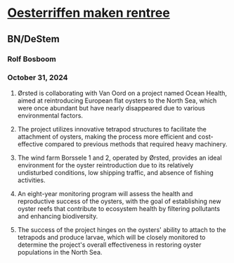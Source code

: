 # [Oesterriffen maken rentree](https://advance.lexis.com/api/document?collection=news&id=urn:contentItem:6D9K-X221-DYRY-X4G6-00000-00&context=1519360)
## BN/DeStem
### Rolf Bosboom
### October 31, 2024

1. Ørsted is collaborating with Van Oord on a project named Ocean Health, aimed at reintroducing European flat oysters to the North Sea, which were once abundant but have nearly disappeared due to various environmental factors.

2. The project utilizes innovative tetrapod structures to facilitate the attachment of oysters, making the process more efficient and cost-effective compared to previous methods that required heavy machinery.

3. The wind farm Borssele 1 and 2, operated by Ørsted, provides an ideal environment for the oyster reintroduction due to its relatively undisturbed conditions, low shipping traffic, and absence of fishing activities.

4. An eight-year monitoring program will assess the health and reproductive success of the oysters, with the goal of establishing new oyster reefs that contribute to ecosystem health by filtering pollutants and enhancing biodiversity. 

5. The success of the project hinges on the oysters' ability to attach to the tetrapods and produce larvae, which will be closely monitored to determine the project's overall effectiveness in restoring oyster populations in the North Sea.